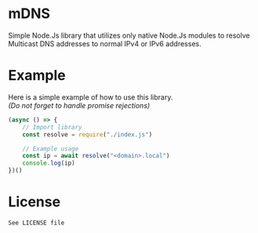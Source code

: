 # mDNS
Simple Node.Js library that utilizes only native Node.Js modules to resolve Multicast DNS addresses to normal IPv4 or IPv6 addresses.

# Example
Here is a simple example of how to use this library.
<br><i>(Do not forget to handle promise rejections)</i>

```js
(async () => {
    // Import library
    const resolve = require("./index.js")

    // Example usage
    const ip = await resolve("<domain>.local")
    console.log(ip)
})()
```

# License
```
See LICENSE file
```